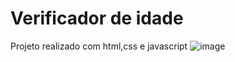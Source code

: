 # Verificador de idade
 Projeto realizado com html,css e javascript
![image](https://user-images.githubusercontent.com/96296979/189540544-d6138f7e-c055-4f48-9ea4-5fa13b22f4bd.png)

